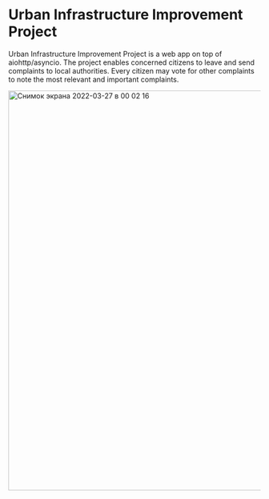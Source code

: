 # Urban Infrastructure Improvement Project


Urban Infrastructure Improvement Project is a web app on top of aiohttp/asyncio. The project enables concerned citizens to leave and send complaints to local authorities. Every citizen may vote for other complaints to note the most relevant and important complaints.



<img width="800" alt="Снимок экрана 2022-03-27 в 00 02 16" src="https://user-images.githubusercontent.com/30799388/160589839-8b817727-8377-4eb6-8b39-486ad955bca3.png">

